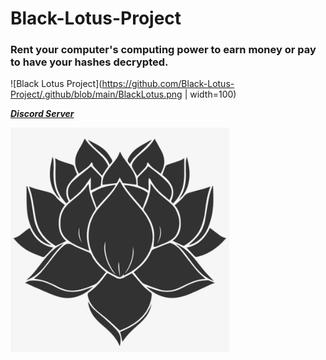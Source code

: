 # Black-Lotus-Project

### **Rent your computer's computing power to earn money or pay to have your hashes decrypted.**

![Black Lotus Project](https://github.com/Black-Lotus-Project/.github/blob/main/BlackLotus.png | width=100)

[***Discord Server***]()


<img src="https://github.com/Black-Lotus-Project/.github/blob/main/BlackLotus.png" width="350">

